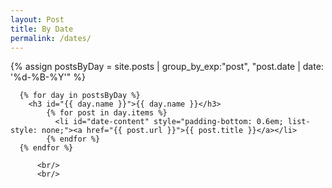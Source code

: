 ```yaml
---
layout: Post
title: By Date
permalink: /dates/
---
```

<div>
  <main>
      {% assign postsByDay =
      site.posts | group_by_exp:"post", "post.date | date: '%d-%B-%Y'" %}

      {% for day in postsByDay %}
        <h3 id="{{ day.name }}">{{ day.name }}</h3>
            {% for post in day.items %}
              <li id="date-content" style="padding-bottom: 0.6em; list-style: none;"><a href="{{ post.url }}">{{ post.title }}</a></li>
            {% endfor %}
      {% endfor %}

          <br/>
          <br/>
  </main>
</div>
